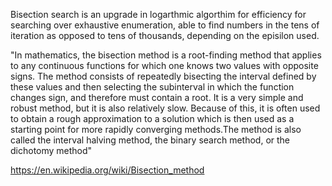 Bisection search is an upgrade in logarthmic algorthim for efficiency for searching over exhaustive enumeration, able to find numbers in the tens of iteration as opposed to tens of thousands, depending on the episilon used. 

"In mathematics, the bisection method is a root-finding method that applies to any continuous functions for which one knows two values with opposite signs. The method consists of repeatedly bisecting the interval defined by these values and then selecting the subinterval in which the function changes sign, and therefore must contain a root. It is a very simple and robust method, but it is also relatively slow. Because of this, it is often used to obtain a rough approximation to a solution which is then used as a starting point for more rapidly converging methods.The method is also called the interval halving method, the binary search method, or the dichotomy method"

https://en.wikipedia.org/wiki/Bisection_method
